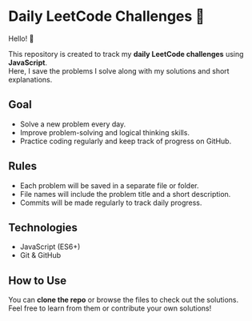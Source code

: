 # Daily LeetCode Challenges 🧩

Hello! 👋

This repository is created to track my **daily LeetCode challenges** using **JavaScript**.  
Here, I save the problems I solve along with my solutions and short explanations.

## Goal
- Solve a new problem every day.  
- Improve problem-solving and logical thinking skills.  
- Practice coding regularly and keep track of progress on GitHub.

## Rules
- Each problem will be saved in a separate file or folder.  
- File names will include the problem title and a short description.  
- Commits will be made regularly to track daily progress.

## Technologies
- JavaScript (ES6+)  
- Git & GitHub

## How to Use
You can **clone the repo** or browse the files to check out the solutions.  
Feel free to learn from them or contribute your own solutions!
